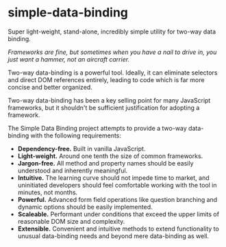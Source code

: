 # simple-data-binding
Super light-weight, stand-alone, incredibly simple utility for two-way data binding.

<em>Frameworks are fine, but sometimes when you have a nail to drive in, you just want a hammer, not an aircraft carrier.</em>
<p>
Two-way data-binding is a powerful tool.  Ideally, it can eliminate selectors and direct DOM references entirely, leading to code which is far more concise and better organized.
</p>
<p>
Two-way data-binding has been a key selling point for many JavaScript frameworks, but it shouldn't be sufficient justification for adopting a framework.
</p>
The Simple Data Binding project attempts to provide a two-way data-binding with the following requirements:

<ul>
  <li>
  <strong>Dependency-free.</strong> Built in vanilla JavaScript. 
  </li>
  <li>
  <strong>Light-weight.</strong> Around one tenth the size of common frameworks.
  </li>
  <li>
  <strong>Jargon-free.</strong> All method and property names should be easily understood and inherently meaningful. 
  </li>
  <li>
  <strong>Intuitive.</strong> The learning curve should not impede time to market, and uninitiated developers should feel comfortable working with the tool in minutes, not months. 
  </li>
  <li>
  <strong>Powerful.</strong> Advanced form field operations like question branching and dynamic options should be easily implemented.
  </li>
  <li>
  <strong>Scaleable.</strong> Performant under conditions that exceed the upper limits of reasonable DOM size and complexity.
  </li>
  <li>
  <strong>Extensible.</strong> Convenient and intuitive methods to extend functionality to unusual data-binding needs and beyond mere data-binding as well.
  </li>
</ul>

